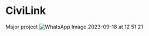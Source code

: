 # CiviLink
Major project
![WhatsApp Image 2023-09-18 at 12 51 21](https://github.com/Ashishmaley/CiviLink/assets/90534593/cc0a22a3-adbe-47c7-b7e7-03b4a1b202b5)
